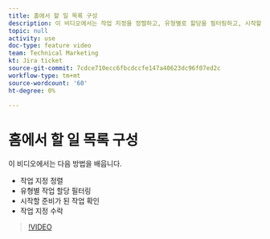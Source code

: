 ```yaml
---
title: 홈에서 할 일 목록 구성
description: 이 비디오에서는 작업 지정을 정렬하고, 유형별로 할당을 필터링하고, 시작할 준비가 된 작업을 식별하고, 작업 지정을 수락하는 방법을 알아봅니다.
topic: null
activity: use
doc-type: feature video
team: Technical Marketing
kt: Jira ticket
source-git-commit: 7cdce710ecc6fbcdccfe147a40623dc96f07ed2c
workflow-type: tm+mt
source-wordcount: '60'
ht-degree: 0%

---
```


# 홈에서 할 일 목록 구성

이 비디오에서는 다음 방법을 배웁니다.

* 작업 지정 정렬
* 유형별 작업 할당 필터링
* 시작할 준비가 된 작업 확인
* 작업 지정 수락

>[!VIDEO](https://video.tv.adobe.com/v/335099/?quality=12)
